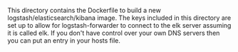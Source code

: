 This directory contains the Dockerfile to build a new logstash/elasticsearch/kibana image. The keys included in this directory are set up to allow for logstash-forwarder to connect to the elk server assuming it is called elk. If you don't have control over your own DNS servers then you can put an entry in your hosts file. 
